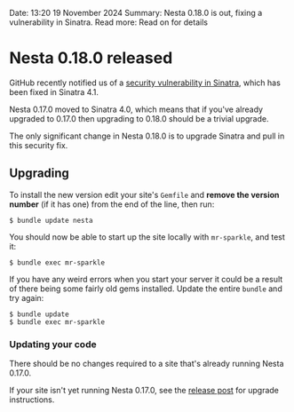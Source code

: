 Date: 13:20 19 November 2024
Summary: Nesta 0.18.0 is out, fixing a vulnerability in Sinatra.
Read more: Read on for details

# Nesta 0.18.0 released

GitHub recently notified us of a [security vulnerability in Sinatra], which has been fixed in Sinatra 4.1.

Nesta 0.17.0 moved to Sinatra 4.0, which means that if you've already upgraded to 0.17.0 then upgrading to 0.18.0 should be a trivial upgrade.

The only significant change in Nesta 0.18.0 is to upgrade Sinatra and pull in this security fix.

[security vulnerability in Sinatra]: https://github.com/advisories/GHSA-hxx2-7vcw-mqr3

## Upgrading

To install the new version edit your site's `Gemfile` and **remove the version number** (if it has one) from the end of the line, then run:

    $ bundle update nesta

You should now be able to start up the site locally with `mr-sparkle`, and test it:

    $ bundle exec mr-sparkle

If you have any weird errors when you start your server it could be a result of there being some fairly old gems installed. Update the entire `bundle` and try again:

    $ bundle update
    $ bundle exec mr-sparkle

### Updating your code

There should be no changes required to a site that's already running Nesta 0.17.0.

If your site isn't yet running Nesta 0.17.0, see the [release post] for upgrade instructions.

[release post]: /blog/version-0-17-0

